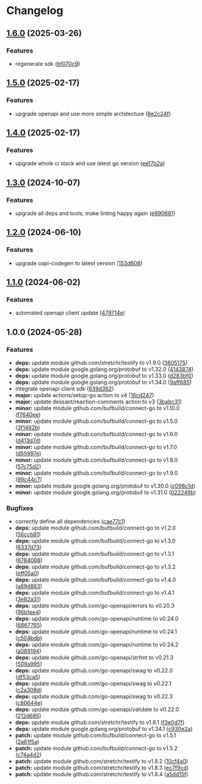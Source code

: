 # Changelog

## [1.6.0](https://github.com/gopad/gopad-go/compare/v1.5.0...v1.6.0) (2025-03-26)


### Features

* regenerate sdk ([bf070c9](https://github.com/gopad/gopad-go/commit/bf070c9bb44ea48b7d18a2112fde0ba44f6831e3))

## [1.5.0](https://github.com/gopad/gopad-go/compare/v1.4.0...v1.5.0) (2025-02-17)


### Features

* upgrade openapi and use more simple architecture ([8e2c24f](https://github.com/gopad/gopad-go/commit/8e2c24fbb1ac7daf829bebcfb65cc9e3c8bab1f3))

## [1.4.0](https://github.com/gopad/gopad-go/compare/v1.3.0...v1.4.0) (2025-02-17)


### Features

* upgrade whole ci stack and use latest go version ([eef7b2a](https://github.com/gopad/gopad-go/commit/eef7b2ab9a9e34c7cb05a4c9ab02ada6c1476104))

## [1.3.0](https://github.com/gopad/gopad-go/compare/v1.2.0...v1.3.0) (2024-10-07)


### Features

* upgrade all deps and tools, make linting happy again ([e990691](https://github.com/gopad/gopad-go/commit/e990691c55d60a3ed95b404079fd6419b9e36dcb))

## [1.2.0](https://github.com/gopad/gopad-go/compare/v1.1.0...v1.2.0) (2024-06-10)


### Features

* upgrade oapi-codegen to latest version ([153d608](https://github.com/gopad/gopad-go/commit/153d6088bfc093a3c316b6c86c17fa49f5d0b6fc))

## [1.1.0](https://github.com/gopad/gopad-go/compare/v1.0.0...v1.1.0) (2024-06-02)


### Features

* automated openapi client update ([479714e](https://github.com/gopad/gopad-go/commit/479714e136d369754f1b52d8e7eb86de3cd5128c))

## 1.0.0 (2024-05-28)


### Features

* **deps:** update module github.com/stretchr/testify to v1.9.0 ([3805175](https://github.com/gopad/gopad-go/commit/38051758bf54a68bd4f060deb79922ae4f2bffff))
* **deps:** update module google.golang.org/protobuf to v1.32.0 ([4143874](https://github.com/gopad/gopad-go/commit/41438747133c738a2d72b4c387827f76e9332f77))
* **deps:** update module google.golang.org/protobuf to v1.33.0 ([d283bf0](https://github.com/gopad/gopad-go/commit/d283bf0be0095b7039eec8f8425b0b742461cf9b))
* **deps:** update module google.golang.org/protobuf to v1.34.0 ([9aff685](https://github.com/gopad/gopad-go/commit/9aff68501460e9278a0d80dd6dbe357f264161c6))
* integrate openapi client sdk ([639d362](https://github.com/gopad/gopad-go/commit/639d362081195ad69fb5939009ce0435af2ad862))
* **major:** update actions/setup-go action to v4 ([16cd247](https://github.com/gopad/gopad-go/commit/16cd24708a4760146967235c4e6e7893e947b604))
* **major:** update dessant/reaction-comments action to v3 ([3babc31](https://github.com/gopad/gopad-go/commit/3babc312af406e362dc049dbeccecb42c34aae16))
* **minor:** update module github.com/bufbuild/connect-go to v1.10.0 ([f7640ee](https://github.com/gopad/gopad-go/commit/f7640ee3136246cf1a96bb99e36b34d5bf27966e))
* **minor:** update module github.com/bufbuild/connect-go to v1.5.0 ([3f1482b](https://github.com/gopad/gopad-go/commit/3f1482b4b516b22e344f226a8795bebca565d56d))
* **minor:** update module github.com/bufbuild/connect-go to v1.6.0 ([d413d7d](https://github.com/gopad/gopad-go/commit/d413d7da204f22ef50e8be6e7937667a07dabdcb))
* **minor:** update module github.com/bufbuild/connect-go to v1.7.0 ([d55997e](https://github.com/gopad/gopad-go/commit/d55997ef69069dae146933f330aef4aac28269f8))
* **minor:** update module github.com/bufbuild/connect-go to v1.8.0 ([57c75d2](https://github.com/gopad/gopad-go/commit/57c75d26dae6b4e5f85ebc101c2894520234bb0f))
* **minor:** update module github.com/bufbuild/connect-go to v1.9.0 ([99c44c7](https://github.com/gopad/gopad-go/commit/99c44c721b0db4a21fedfea631fd32c65e5f9b7f))
* **minor:** update module google.golang.org/protobuf to v1.30.0 ([c098c1d](https://github.com/gopad/gopad-go/commit/c098c1d40893bc5165fec85589962d2a3f910b7c))
* **minor:** update module google.golang.org/protobuf to v1.31.0 ([022249b](https://github.com/gopad/gopad-go/commit/022249b5dc2a7fc5e2ad865eb63a44442ecad5aa))


### Bugfixes

* correctly define all dependencies ([cae77c1](https://github.com/gopad/gopad-go/commit/cae77c1096569e26bca4707a11882090fa9ecb76))
* **deps:** update module github.com/bufbuild/connect-go to v1.2.0 ([56ccb81](https://github.com/gopad/gopad-go/commit/56ccb817e777055c38721f8c411447e573d8bd3e))
* **deps:** update module github.com/bufbuild/connect-go to v1.3.0 ([6337d73](https://github.com/gopad/gopad-go/commit/6337d73573f131d44fe7c6e395704078837ae803))
* **deps:** update module github.com/bufbuild/connect-go to v1.3.1 ([6784088](https://github.com/gopad/gopad-go/commit/6784088a80cba523d6252814ed58900a023ecab1))
* **deps:** update module github.com/bufbuild/connect-go to v1.3.2 ([eff05a0](https://github.com/gopad/gopad-go/commit/eff05a02b99d57b49399421fc619f4728df73526))
* **deps:** update module github.com/bufbuild/connect-go to v1.4.0 ([a89d863](https://github.com/gopad/gopad-go/commit/a89d86329151d1b67d054bc170b9bfc9926488c6))
* **deps:** update module github.com/bufbuild/connect-go to v1.4.1 ([3e82a31](https://github.com/gopad/gopad-go/commit/3e82a3101e770cc35230b94ab7c22ff960c372ed))
* **deps:** update module github.com/go-openapi/errors to v0.20.3 ([96b1ee4](https://github.com/gopad/gopad-go/commit/96b1ee48799ed44c07b652a6eaca2f9985dc753b))
* **deps:** update module github.com/go-openapi/runtime to v0.24.0 ([6867765](https://github.com/gopad/gopad-go/commit/6867765f804fe75a1910ebffa5eefd0433005912))
* **deps:** update module github.com/go-openapi/runtime to v0.24.1 ([c504bdb](https://github.com/gopad/gopad-go/commit/c504bdb4d23eeffb24ad114dd8464d921e7e48dc))
* **deps:** update module github.com/go-openapi/runtime to v0.24.2 ([a089194](https://github.com/gopad/gopad-go/commit/a08919481ee9f5ea87bdb15a17c4ee4fa005060d))
* **deps:** update module github.com/go-openapi/strfmt to v0.21.3 ([509a995](https://github.com/gopad/gopad-go/commit/509a995a32735ffeef6c1d6a73a6cba9eb82ebc9))
* **deps:** update module github.com/go-openapi/swag to v0.22.0 ([df53ca5](https://github.com/gopad/gopad-go/commit/df53ca55c89622e0cfedaeace26bb193c1c012a3))
* **deps:** update module github.com/go-openapi/swag to v0.22.1 ([c2a308d](https://github.com/gopad/gopad-go/commit/c2a308df67e10d36dcd010c4b1c7c751fb4ce459))
* **deps:** update module github.com/go-openapi/swag to v0.22.3 ([c80644e](https://github.com/gopad/gopad-go/commit/c80644ed8ee58dcf3db68bb2c34a6d8992e02744))
* **deps:** update module github.com/go-openapi/validate to v0.22.0 ([212d685](https://github.com/gopad/gopad-go/commit/212d6852326ff189e1925a7af1369cd22ce23019))
* **deps:** update module github.com/stretchr/testify to v1.8.1 ([f3e0d7f](https://github.com/gopad/gopad-go/commit/f3e0d7f7fa2df2a10de918a410d7e04cdd550417))
* **deps:** update module google.golang.org/protobuf to v1.34.1 ([c930e2a](https://github.com/gopad/gopad-go/commit/c930e2a7d363cc1875ad136045297bbab9c6bd60))
* **patch:** update module github.com/bufbuild/connect-go to v1.5.1 ([2a61f5a](https://github.com/gopad/gopad-go/commit/2a61f5a92ee363eac15bb16afc67227823eb057d))
* **patch:** update module github.com/bufbuild/connect-go to v1.5.2 ([c74a4d2](https://github.com/gopad/gopad-go/commit/c74a4d28dc6ab584232cb543a7d18deed4cf7a34))
* **patch:** update module github.com/stretchr/testify to v1.8.2 ([10cf4a0](https://github.com/gopad/gopad-go/commit/10cf4a0fe56c4b818f313c55de443a44c07e15c2))
* **patch:** update module github.com/stretchr/testify to v1.8.3 ([ec7f9cd](https://github.com/gopad/gopad-go/commit/ec7f9cd7b2f00db127bfe157164dbaa84671e0a6))
* **patch:** update module github.com/stretchr/testify to v1.8.4 ([a5dd15f](https://github.com/gopad/gopad-go/commit/a5dd15f9d52ea69233230ae1ab8563d29786cc7a))
